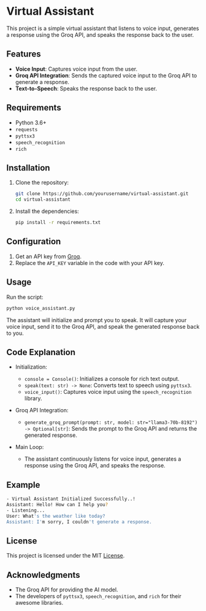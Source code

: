 # Virtual Assistant

This project is a simple virtual assistant that listens to voice input, generates a response using the Groq API, and speaks the response back to the user.

## Features

- **Voice Input**: Captures voice input from the user.
- **Groq API Integration**: Sends the captured voice input to the Groq API to generate a response.
- **Text-to-Speech**: Speaks the response back to the user.

## Requirements

- Python 3.6+
- `requests`
- `pyttsx3`
- `speech_recognition`
- `rich`

## Installation

1. Clone the repository:

    ```sh
    git clone https://github.com/yourusername/virtual-assistant.git
    cd virtual-assistant
    ```

2. Install the dependencies:

    ```sh
    pip install -r requirements.txt
    ```

## Configuration

1. Get an API key from [Groq](https://console.groq.com/keys).
2. Replace the `API_KEY` variable in the code with your API key.

## Usage

Run the script:

```sh
python voice_assistant.py
```

The assistant will initialize and prompt you to speak. It will capture your voice input, send it to the Groq API, and speak the generated response back to you.

## Code Explanation

- Initialization:
    - `console = Console()`: Initializes a console for rich text output.
    - `speak(text: str) -> None`: Converts text to speech using `pyttsx3`.
    - `voice_input()`: Captures voice input using the `speech_recognition` library.

- Groq API Integration:
    - `generate_groq_prompt(prompt: str, model: str="llama3-70b-8192") -> Optional[str]`: Sends the prompt to the Groq API and returns the generated response.

- Main Loop:
    - The assistant continuously listens for voice input, generates a response using the Groq API, and speaks the response.

## Example

```sh
- Virtual Assistant Initialized Successfully..!
Assistant: Hello! How can I help you?
- Listening...
User: What's the weather like today?
Assistant: I'm sorry, I couldn't generate a response.
```

## License

This project is licensed under the MIT [License](LICENSE).

## Acknowledgments

- The Groq API for providing the AI model.
- The developers of `pyttsx3`, `speech_recognition`, and `rich` for their awesome libraries.
